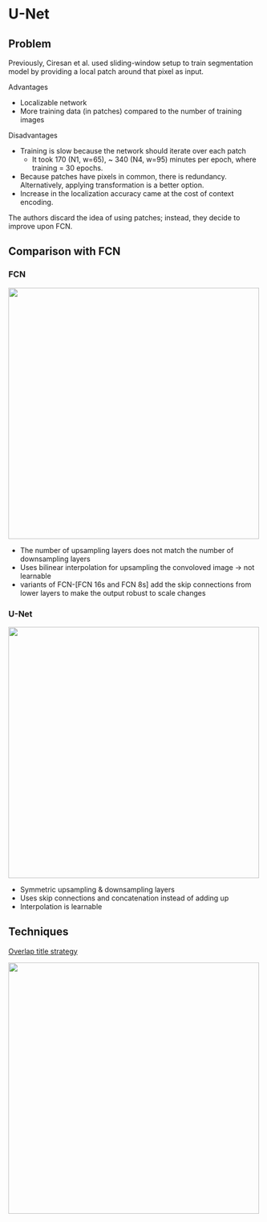 # U-Net

## Problem

Previously, Ciresan et al. used sliding-window setup to train segmentation model by providing a local patch around that pixel as input.

Advantages
- Localizable network
- More training data (in patches) compared to the number of training images

Disadvantages
- Training is slow because the network should iterate over each patch
  * It took 170 (N1, w=65), ~ 340 (N4, w=95) minutes per epoch, where training = 30 epochs.
- Because patches have pixels in common, there is redundancy. Alternatively, applying transformation is a better option.
- Increase in the localization accuracy came at the cost of context encoding.

The authors discard the idea of using patches; instead, they decide to improve upon FCN.

## Comparison with FCN

### FCN

<img src="https://www.researchgate.net/publication/327521314/figure/fig1/AS:668413361930241@1536373572028/Fully-convolutional-neural-network-architecture-FCN-8.ppm" width=500dpi>

- The number of upsampling layers does not match the number of downsampling layers
- Uses bilinear interpolation for upsampling the convoloved image -> not learnable
- variants of FCN-[FCN 16s and FCN 8s] add the skip connections from lower layers to make the output robust to scale changes

### U-Net

<img src="https://miro.medium.com/max/1200/1*qNdglJ1ORP3Gq77MmBLhHQ.png" width=500dpi>

- Symmetric upsampling & downsampling layers
- Uses skip connections and concatenation instead of adding up
- Interpolation is learnable

## Techniques

[Overlap title strategy](https://joungheekim.github.io/2020/09/28/paper-review/)

<img src="https://joungheekim.github.io/img/in-post/2020/2020-09-28/overlap_tile.png" width=500dpi>
